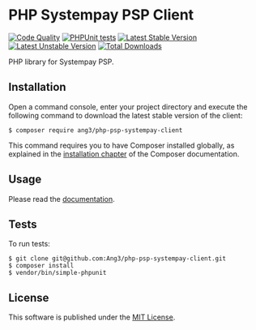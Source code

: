 PHP Systempay PSP Client
========================

[![Code Quality](https://github.com/ang3/php-psp-systempay-client/actions/workflows/php_lint.yml/badge.svg)](https://github.com/ang3/php-psp-systempay-client/actions/workflows/php_lint.yml)
[![PHPUnit tests](https://github.com/ang3/php-psp-systempay-client/actions/workflows/phpunit.yml/badge.svg)](https://github.com/ang3/php-psp-systempay-client/actions/workflows/phpunit.yml)
[![Latest Stable Version](https://poser.pugx.org/ang3/php-psp-systempay-client/v/stable)](https://packagist.org/packages/ang3/php-psp-systempay-client) 
[![Latest Unstable Version](https://poser.pugx.org/ang3/php-psp-systempay-client/v/unstable)](https://packagist.org/packages/ang3/php-psp-systempay-client) 
[![Total Downloads](https://poser.pugx.org/ang3/php-psp-systempay-client/downloads)](https://packagist.org/packages/ang3/php-psp-systempay-client)

PHP library for Systempay PSP.

Installation
------------

Open a command console, enter your project directory and execute the
following command to download the latest stable version of the client:

```console
$ composer require ang3/php-psp-systempay-client
```

This command requires you to have Composer installed globally, as explained
in the [installation chapter](https://getcomposer.org/doc/00-intro.md)
of the Composer documentation.

Usage
-----

Please read the [documentation](/docs/index.md).

Tests
-----

To run tests:

```console
$ git clone git@github.com:Ang3/php-psp-systempay-client.git
$ composer install
$ vendor/bin/simple-phpunit
```

License
-------

This software is published under the [MIT License](./LICENCE).
